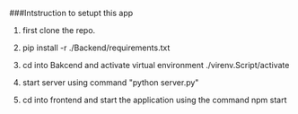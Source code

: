 ###Intstruction to setupt this app

1. first clone the repo.

2. pip install -r ./Backend/requirements.txt

3. cd into Bakcend and activate virtual environment ./virenv.Script/activate

3. start server using command "python server.py"

4. cd into frontend and start the application using the command npm start